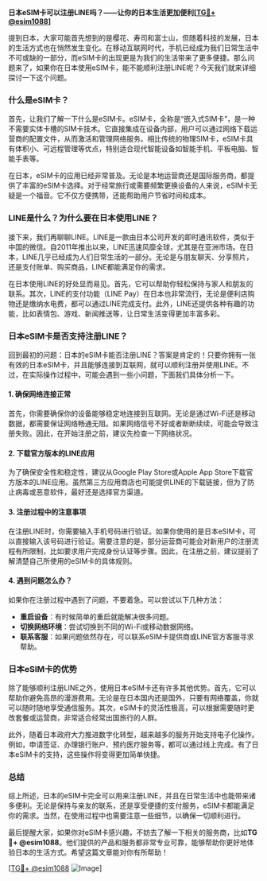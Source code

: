 **日本eSIM卡可以注册LINE吗？——让你的日本生活更加便利[[TG💪+ @esim1088](https://t.me/s/esim1088)]**

提到日本，大家可能首先想到的是樱花、寿司和富士山，但随着科技的发展，日本的生活方式也在悄然发生变化。在移动互联网时代，手机已经成为我们日常生活中不可或缺的一部分，而eSIM卡的出现更是为我们的生活带来了更多便捷。那么问题来了，如果你在日本使用eSIM卡，能不能顺利注册LINE呢？今天我们就来详细探讨一下这个问题。

### 什么是eSIM卡？

首先，让我们了解一下什么是eSIM卡。eSIM卡，全称是“嵌入式SIM卡”，是一种不需要实体卡槽的SIM卡技术。它直接集成在设备内部，用户可以通过网络下载运营商的配置文件，从而激活和管理网络服务。相比传统的物理SIM卡，eSIM卡具有体积小、可远程管理等优点，特别适合现代智能设备如智能手机、平板电脑、智能手表等。

在日本，eSIM卡的应用已经非常普及。无论是本地运营商还是国际服务商，都提供了丰富的eSIM卡选择。对于经常旅行或需要频繁更换设备的人来说，eSIM卡无疑是一个福音。它不仅方便携带，还能帮助用户节省时间和成本。

### LINE是什么？为什么要在日本使用LINE？

接下来，我们再聊聊LINE。LINE是一款由日本公司开发的即时通讯软件，类似于中国的微信。自2011年推出以来，LINE迅速风靡全球，尤其是在亚洲市场。在日本，LINE几乎已经成为人们日常生活的一部分。无论是与朋友聊天、分享照片，还是支付账单、购买商品，LINE都能满足你的需求。

在日本使用LINE的好处显而易见。首先，它可以帮助你轻松保持与家人和朋友的联系。其次，LINE的支付功能（LINE Pay）在日本也非常流行，无论是便利店购物还是缴纳水电费，都可以通过LINE完成支付。此外，LINE还提供各种有趣的功能，比如表情包、游戏、新闻推送等，让日常生活变得更加丰富多彩。

### 日本eSIM卡是否支持注册LINE？

回到最初的问题：日本的eSIM卡能否注册LINE？答案是肯定的！只要你拥有一张有效的日本eSIM卡，并且能够连接到互联网，就可以顺利注册并使用LINE。不过，在实际操作过程中，可能会遇到一些小问题，下面我们具体分析一下。

#### 1. 确保网络连接正常

首先，你需要确保你的设备能够稳定地连接到互联网。无论是通过Wi-Fi还是移动数据，都需要保证网络畅通无阻。如果网络信号不好或者断断续续，可能会导致注册失败。因此，在开始注册之前，建议先检查一下网络状况。

#### 2. 下载官方版本的LINE应用

为了确保安全性和稳定性，建议从Google Play Store或Apple App Store下载官方版本的LINE应用。虽然第三方应用商店也可能提供LINE的下载链接，但为了防止病毒或恶意软件，最好还是选择官方渠道。

#### 3. 注册过程中的注意事项

在注册LINE时，你需要输入手机号码进行验证。如果你使用的是日本eSIM卡，可以直接输入该号码进行验证。需要注意的是，部分运营商可能会对新用户的注册流程有所限制，比如要求用户完成身份认证等步骤。因此，在注册之前，建议提前了解清楚自己所使用的eSIM卡的具体规则。

#### 4. 遇到问题怎么办？

如果你在注册过程中遇到了问题，不要着急。可以尝试以下几种方法：

- **重启设备**：有时候简单的重启就能解决很多问题。
- **切换网络环境**：尝试切换到不同的Wi-Fi或移动数据网络。
- **联系客服**：如果问题依然存在，可以联系eSIM卡提供商或LINE官方客服寻求帮助。

### 日本eSIM卡的优势

除了能够顺利注册LINE之外，使用日本eSIM卡还有许多其他优势。首先，它可以帮助你避免高昂的漫游费用。无论是在日本国内还是国外，只要有网络覆盖，你就可以随时随地享受通信服务。其次，eSIM卡的灵活性极高，可以根据需要随时更改套餐或运营商，非常适合经常出国旅行的人群。

此外，随着日本政府大力推进数字化转型，越来越多的服务开始支持电子化操作。例如，申请签证、办理银行账户、预约医疗服务等，都可以通过线上完成。有了日本eSIM卡的支持，这些操作将变得更加简单快捷。

### 总结

综上所述，日本的eSIM卡完全可以用来注册LINE，并且在日常生活中也能带来诸多便利。无论是保持与亲友的联系，还是享受便捷的支付服务，eSIM卡都能满足你的需求。当然，在使用过程中也需要注意一些细节，以确保一切顺利进行。

最后提醒大家，如果你对eSIM卡感兴趣，不妨去了解一下相关的服务商，比如**TG💪+ @esim1088**。他们提供的产品和服务都非常专业可靠，能够帮助你更好地体验日本的生活方式。希望这篇文章能对你有所帮助！

[[TG💪+ @esim1088](https://t.me/s/esim1088) ![Image](https://i.postimg.cc/4NQfJmqS/Snipaste-2025-05-13-00-14-12.png)]